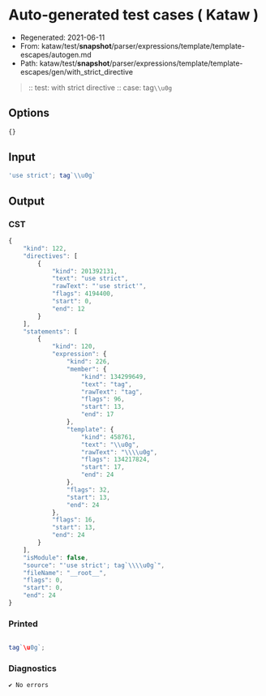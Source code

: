 # Auto-generated test cases ( Kataw )
- Regenerated: 2021-06-11
- From: kataw/test/__snapshot__/parser/expressions/template/template-escapes/autogen.md
- Path: kataw/test/__snapshot__/parser/expressions/template/template-escapes/gen/with_strict_directive
> :: test: with strict directive
> :: case: tag`\\u0g`
## Options

`````js
{}
`````
## Input

`````js
'use strict'; tag`\\u0g`
`````
## Output

### CST

```javascript
{
    "kind": 122,
    "directives": [
        {
            "kind": 201392131,
            "text": "use strict",
            "rawText": "'use strict'",
            "flags": 4194400,
            "start": 0,
            "end": 12
        }
    ],
    "statements": [
        {
            "kind": 120,
            "expression": {
                "kind": 226,
                "member": {
                    "kind": 134299649,
                    "text": "tag",
                    "rawText": "tag",
                    "flags": 96,
                    "start": 13,
                    "end": 17
                },
                "template": {
                    "kind": 458761,
                    "text": "\\u0g",
                    "rawText": "\\\\u0g",
                    "flags": 134217824,
                    "start": 17,
                    "end": 24
                },
                "flags": 32,
                "start": 13,
                "end": 24
            },
            "flags": 16,
            "start": 13,
            "end": 24
        }
    ],
    "isModule": false,
    "source": "'use strict'; tag`\\\\u0g`",
    "fileName": "__root__",
    "flags": 0,
    "start": 0,
    "end": 24
}
```

### Printed

```javascript

tag`\u0g`;
```

### Diagnostics

```javascript
✔ No errors
```

